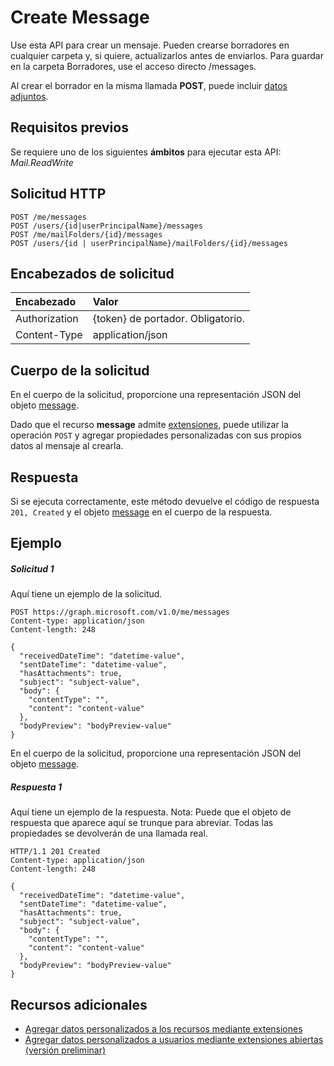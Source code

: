 # <a name="create-message"></a>Create Message

Use esta API para crear un mensaje. Pueden crearse borradores en cualquier carpeta y, si quiere, actualizarlos antes de enviarlos. Para guardar en la carpeta Borradores, use el acceso directo /messages.

Al crear el borrador en la misma llamada **POST**, puede incluir [datos adjuntos](../resources/attachment.md).

## <a name="prerequisites"></a>Requisitos previos
Se requiere uno de los siguientes **ámbitos** para ejecutar esta API: *Mail.ReadWrite*
## <a name="http-request"></a>Solicitud HTTP
<!-- { "blockType": "ignored" } -->
```http
POST /me/messages
POST /users/{id|userPrincipalName}/messages
POST /me/mailFolders/{id}/messages
POST /users/{id | userPrincipalName}/mailFolders/{id}/messages
```
## <a name="request-headers"></a>Encabezados de solicitud
| Encabezado       | Valor |
|:---------------|:--------|
| Authorization  | {token} de portador. Obligatorio.  |
| Content-Type  | application/json  |

## <a name="request-body"></a>Cuerpo de la solicitud
En el cuerpo de la solicitud, proporcione una representación JSON del objeto [message](../resources/message.md).

Dado que el recurso **message** admite [extensiones](../../../concepts/extensibility_overview.md), puede utilizar la operación `POST` y agregar propiedades personalizadas con sus propios datos al mensaje al crearla.

## <a name="response"></a>Respuesta

Si se ejecuta correctamente, este método devuelve el código de respuesta `201, Created` y el objeto [message](../resources/message.md) en el cuerpo de la respuesta.

## <a name="example"></a>Ejemplo
##### <a name="request-1"></a>Solicitud 1
Aquí tiene un ejemplo de la solicitud.
<!-- {
  "blockType": "request",
  "name": "create_message_from_user"
}-->
```http
POST https://graph.microsoft.com/v1.0/me/messages
Content-type: application/json
Content-length: 248

{
  "receivedDateTime": "datetime-value",
  "sentDateTime": "datetime-value",
  "hasAttachments": true,
  "subject": "subject-value",
  "body": {
    "contentType": "",
    "content": "content-value"
  },
  "bodyPreview": "bodyPreview-value"
}
```
En el cuerpo de la solicitud, proporcione una representación JSON del objeto [message](../resources/message.md).
##### <a name="response-1"></a>Respuesta 1
Aquí tiene un ejemplo de la respuesta. Nota: Puede que el objeto de respuesta que aparece aquí se trunque para abreviar. Todas las propiedades se devolverán de una llamada real.
<!-- {
  "blockType": "response",
  "truncated": true,
  "@odata.type": "microsoft.graph.message"
} -->
```http
HTTP/1.1 201 Created
Content-type: application/json
Content-length: 248

{
  "receivedDateTime": "datetime-value",
  "sentDateTime": "datetime-value",
  "hasAttachments": true,
  "subject": "subject-value",
  "body": {
    "contentType": "",
    "content": "content-value"
  },
  "bodyPreview": "bodyPreview-value"
}
```

## <a name="see-also"></a>Recursos adicionales

- [Agregar datos personalizados a los recursos mediante extensiones](../../../concepts/extensibility_overview.md)
- [Agregar datos personalizados a usuarios mediante extensiones abiertas (versión preliminar)](../../../concepts/extensibility_open_users.md)
<!--
- [Add custom data to groups using schema extensions (preview)](../../../concepts/extensibility_schema_groups.md)
-->


<!-- uuid: 8fcb5dbc-d5aa-4681-8e31-b001d5168d79
2015-10-25 14:57:30 UTC -->
<!-- {
  "type": "#page.annotation",
  "description": "Create Message",
  "keywords": "",
  "section": "documentation",
  "tocPath": ""
}-->
